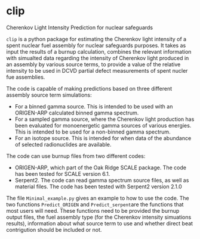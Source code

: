 # clip
Cherenkov Light Intensity Prediction for nuclear safeguards

``clip`` is a python package for estimating the Cherenkov light intensity of a spent nuclear fuel assembly for nuclear safeguards purposes. It takes as input the results of a burnup calculation, combines the relevant information with simualted data regarding the intensity of Cherenkov light produced in an assembly by various source terms, to provide a value of the relative intensity to be used in DCVD partial defect measurements of spent nucler fue assemblies.

The code is capable of making predictions based on three different assembly source term simulations:
- For a binned gamma source. This is intended to be used with an ORIGEN-ARP calculated binned gamma spectrum.
- For a sampled gamma source, where the Cherenkov light production has been evaluated for monoenergetic gamma sources of various energies. This is intended to be used for a non-binned gamma spectrum.
- For an isotope source. This is intended for when data of the abundance of selected radionuclides are available.

The code can use burnup files from two different codes:
- ORIGEN-ARP, which part of the Oak Ridge SCALE package. The code has been tested for SCALE version 6.1.
- Serpent2. The code can read gamma spectrum source files, as well as material files. The code has been tested with Serpent2 version 2.1.0

The file ``Minimal_example.py`` gives an example to how to use the code. The two functions ``Predict_ORIGEN`` and ``Predict_serpent``are the functions that most users will need. These functions need to be provided the burnup output files, the fuel assembly type (for the Cherenkov intensity simuations results), information about what source term to use and whether direct beat contrigution should be included or not.
